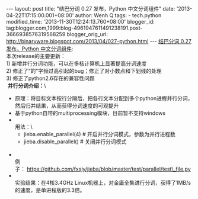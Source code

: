 --- layout: post title: "结巴分词 0.27 发布，Python 中文分词组件" date:
'2013-04-22T17:15:00.001+08:00' author: Wenh Q tags: - tech.python
modified\_time: '2013-11-30T12:24:13.760+08:00' blogger\_id:
tag:blogger.com,1999:blog-4961947611491238191.post-3666938576319568259
blogger\_orig\_url:
http://binaryware.blogspot.com/2013/04/027-python.html --- [结巴分词
0.27 发布，Python
中文分词组件](http://www.oschina.net/news/39820/jieba-0-27):\
<span style="font-size: 14px;">本次release的主要更新：</span>\
<span style="font-size: 14px;">1)
新增并行分词功能，可以在多核计算机上显著提高分词速度</span>\
<span style="font-size: 14px;">2)
修正了“的”字频过高引起的bug；修正了对小数点和下划线的处理</span>\
<span style="font-size: 14px;">3)
修正了python2.6存在的兼容性问题</span>\
 <span style="font-size: 14px;">**并行分词介绍：**</span>\

-   <span
    style="font-size: 14px;">原理：将目标文本按行分隔后，把各行文本分配到多个python进程并行分词，然后归并结果，从而获得分词速度的可观提升</span>
-   <span
    style="font-size: 14px;">基于python自带的multiprocessing模块，目前暂不支持windows</span>
-   \
    <span style="font-size: 14px;">用法：</span>\
    -   <span style="font-size: 14px;">jieba.enable\_parallel(4) \#
        开启并行分词模式，参数为并行进程数</span>
    -   <span style="font-size: 14px;">jieba.disable\_parallel() \#
        关闭并行分词模式\
        \
        </span>
-   \
    <span style="font-size: 14px;">例子： </span>[<span
    style="font-size: 14px;">https://github.com/fxsjy/jieba/blob/master/test/parallel/test\_file.py</span>](https://github.com/fxsjy/jieba/blob/master/test/parallel/test_file.py)
-   \
    <span style="font-size: 14px;">实验结果：在4核3.4GHz
    Linux机器上，对金庸全集进行分词，获得了1MB/s的速度，是单进程版的3.3倍。</span>


